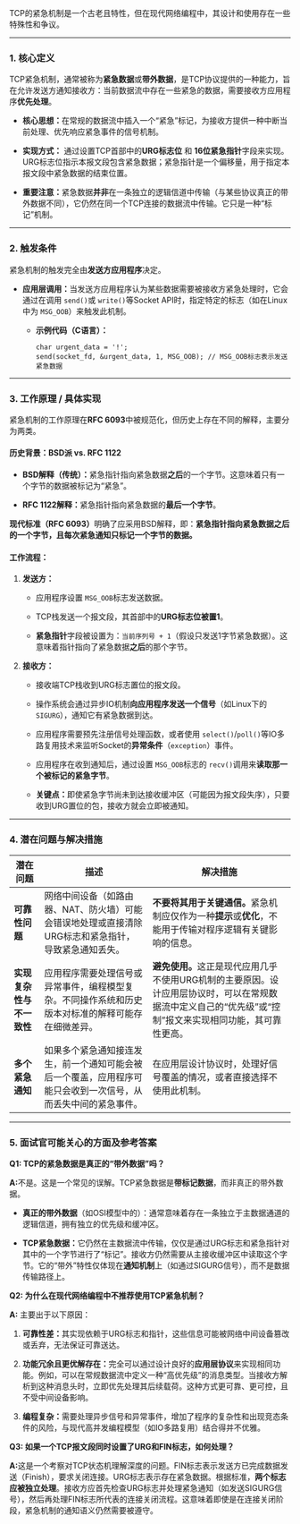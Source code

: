 TCP的紧急机制是一个古老且特性，但在现代网络编程中，其设计和使用存在一些特殊性和争议。

---

### 1. 核心定义

TCP紧急机制，通常被称为**紧急数据**或**带外数据**，是TCP协议提供的一种能力，旨在允许发送方通知接收方：当前数据流中存在一些紧急的数据，需要接收方应用程序**优先处理**。

- ​**核心思想：​**​ 在常规的数据流中插入一个“紧急”标记，为接收方提供一种中断当前处理、优先响应紧急事件的信号机制。
    
- ​**实现方式：​**​ 通过设置TCP首部中的 ​**URG标志位**​ 和 ​**16位紧急指针**​ 字段来实现。URG标志位指示本报文段包含紧急数据；紧急指针是一个偏移量，用于指定本报文段中紧急数据的结束位置。
    
- ​**重要注意：​**​ 紧急数据**并非**在一条独立的逻辑信道中传输（与某些协议真正的带外数据不同），它仍然在同一个TCP连接的数据流中传输。它只是一种“标记”机制。
    

---

### 2. 触发条件

紧急机制的触发完全由**发送方应用程序**决定。

- ​**应用层调用：​**​ 当发送方应用程序认为某些数据需要被接收方紧急处理时，它会通过在调用 `send()`或 `write()`等Socket API时，指定特定的标志（如在Linux中为 `MSG_OOB`）来触发此机制。
    
    - ​**示例代码（C语言）：​**​
        
        ```
        char urgent_data = '!';
        send(socket_fd, &urgent_data, 1, MSG_OOB); // MSG_OOB标志表示发送紧急数据
        ```
        
    

---

### 3. 工作原理 / 具体实现

紧急机制的工作原理在**RFC 6093**中被规范化，但历史上存在不同的解释，主要分为两类。

#### 历史背景：BSD派 vs. RFC 1122

- ​**BSD解释（传统）：​**​ 紧急指针指向紧急数据**之后**的一个字节。这意味着只有一个字节的数据被标记为“紧急”。
    
- ​**RFC 1122解释：​**​ 紧急指针指向紧急数据的**最后一个字节**。
    

​**现代标准（RFC 6093）​**​ 明确了应采用BSD解释，即：​**紧急指针指向紧急数据之后的一个字节，且每次紧急通知只标记一个字节的数据。​**​

#### 工作流程：

1. ​**发送方：​**​
    
    - 应用程序设置 `MSG_OOB`标志发送数据。
        
    - TCP栈发送一个报文段，其首部中的 ​**URG标志位被置1**。
        
    - ​**紧急指针**字段被设置为：`当前序列号 + 1`（假设只发送1字节紧急数据）。这意味着指针指向了紧急数据**之后**的那个字节。
        
    
2. ​**接收方：​**​
    
    - 接收端TCP栈收到URG标志置位的报文段。
        
    - 操作系统会通过异步IO机制**向应用程序发送一个信号**​（如Linux下的 `SIGURG`），通知它有紧急数据到达。
        
    - 应用程序需要预先注册信号处理函数，或者使用 `select()`/`poll()`等IO多路复用技术来监听Socket的**异常条件**​（`exception`）事件。
        
    - 应用程序在收到通知后，通过设置 `MSG_OOB`标志的 `recv()`调用来**读取那一个被标记的紧急字节**。
        
    - ​**关键点：​**​ 即使紧急字节尚未到达接收缓冲区（可能因为报文段失序），只要收到URG置位的包，接收方就会立即被通知。
        
    

---

### 4. 潜在问题与解决措施

|潜在问题|描述|解决措施|
|---|---|---|
|​**可靠性问题**​|网络中间设备（如路由器、NAT、防火墙）可能会错误地处理或直接清除URG标志和紧急指针，导致紧急通知丢失。|​**不要将其用于关键通信。​**​ 紧急机制应仅作为一种**提示**或**优化**，不能用于传输对程序逻辑有关键影响的信息。|
|​**实现复杂性与不一致性**​|应用程序需要处理信号或异常事件，编程模型复杂。不同操作系统和历史版本对标准的解释可能存在细微差异。|​**避免使用。​**​ 这正是现代应用几乎不使用URG机制的主要原因。设计应用层协议时，可以在常规数据流中定义自己的“优先级”或“控制”报文来实现相同功能，其可靠性更高。|
|​**多个紧急通知**​|如果多个紧急通知接连发生，前一个通知可能会被后一个覆盖，应用程序可能只会收到一次信号，从而丢失中间的紧急事件。|在应用层设计协议时，处理好信号覆盖的情况，或者直接选择不使用此机制。|

---

### 5. 面试官可能关心的方面及参考答案

​**Q1: TCP的紧急数据是真正的“带外数据”吗？​**​

​**A:​**​ 不是。这是一个常见的误解。TCP紧急数据是**带标记数据**，而非真正的带外数据。

- ​**真正的带外数据**​（如OSI模型中的）：通常意味着存在一条独立于主数据通道的逻辑信道，拥有独立的优先级和缓冲区。
    
- ​**TCP紧急数据：​**​ 它仍然在主数据流中传输，仅仅是通过URG标志和紧急指针对其中的一个字节进行了“标记”。接收方仍然需要从主接收缓冲区中读取这个字节。它的“带外”特性仅体现在**通知机制**上（如通过SIGURG信号），而不是数据传输路径上。
    

​**Q2: 为什么在现代网络编程中不推荐使用TCP紧急机制？​**​

​**A:​**​ 主要出于以下原因：

1. ​**可靠性差：​**​ 其实现依赖于URG标志和指针，这些信息可能被网络中间设备篡改或丢弃，无法保证可靠送达。
    
2. ​**功能冗余且更优解存在：​**​ 完全可以通过设计良好的**应用层协议**来实现相同功能。例如，可以在常规数据流中定义一种“高优先级”的消息类型。当接收方解析到这种消息头时，立即优先处理其后续载荷。这种方式更可靠、更可控，且不受中间设备影响。
    
3. ​**编程复杂：​**​ 需要处理异步信号和异常事件，增加了程序的复杂性和出现竞态条件的风险，与现代高并发编程模型（如IO多路复用）结合得并不优雅。
    

​**Q3: 如果一个TCP报文段同时设置了URG和FIN标志，如何处理？​**​

​**A:​**​ 这是一个考察对TCP状态机理解深度的问题。FIN标志表示发送方已完成数据发送（Finish），要求关闭连接。URG标志表示存在紧急数据。根据标准，​**两个标志应被独立处理**。接收方应首先检查URG标志并处理紧急通知（如发送SIGURG信号），然后再处理FIN标志所代表的连接关闭流程。这意味着即使是在连接关闭阶段，紧急机制的通知语义仍然需要被遵守。